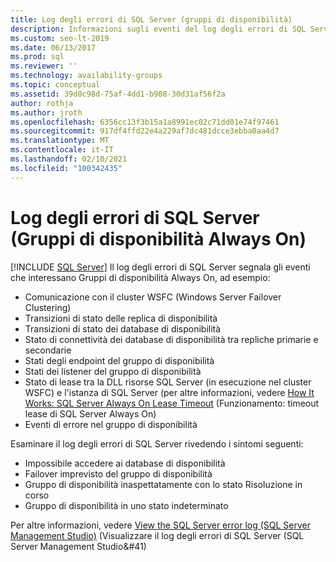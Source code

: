 ```yaml
---
title: Log degli errori di SQL Server (gruppi di disponibilità)
description: Informazioni sugli eventi del log degli errori di SQL Server che interessano un gruppo di disponibilità Always On e quali sintomi dovrebbero portare alla revisione del log degli errori.
ms.custom: seo-lt-2019
ms.date: 06/13/2017
ms.prod: sql
ms.reviewer: ''
ms.technology: availability-groups
ms.topic: conceptual
ms.assetid: 39d0c98d-75af-4dd1-b908-30d31af56f2a
author: rothja
ms.author: jroth
ms.openlocfilehash: 6356cc13f3b15a1a8991ec02c71dd01e74f97461
ms.sourcegitcommit: 917df4ffd22e4a229af7dc481dcce3ebba0aa4d7
ms.translationtype: MT
ms.contentlocale: it-IT
ms.lasthandoff: 02/10/2021
ms.locfileid: "100342435"
---
```

# <a name="sql-server-error-log-always-on-availability-groups"></a>Log degli errori di SQL Server (Gruppi di disponibilità Always On)
[!INCLUDE [SQL Server](../../../includes/applies-to-version/sqlserver.md)]
  Il log degli errori di SQL Server segnala gli eventi che interessano Gruppi di disponibilità Always On, ad esempio:  
  
-   Comunicazione con il cluster WSFC (Windows Server Failover Clustering)    
-   Transizioni di stato delle replica di disponibilità    
-   Transizioni di stato dei database di disponibilità    
-   Stato di connettività dei database di disponibilità tra repliche primarie e secondarie    
-   Stati degli endpoint del gruppo di disponibilità    
-   Stati dei listener del gruppo di disponibilità    
-   Stato di lease tra la DLL risorse SQL Server (in esecuzione nel cluster WSFC) e l'istanza di SQL Server (per altre informazioni, vedere [How It Works: SQL Server Always On Lease Timeout](/archive/blogs/psssql/how-it-works-sql-server-alwayson-lease-timeout) (Funzionamento: timeout lease di SQL Server Always On)    
-   Eventi di errore nel gruppo di disponibilità  

Esaminare il log degli errori di SQL Server rivedendo i sintomi seguenti:  

-   Impossibile accedere ai database di disponibilità    
-   Failover imprevisto del gruppo di disponibilità    
-   Gruppo di disponibilità inaspettatamente con lo stato Risoluzione in corso    
-   Gruppo di disponibilità in uno stato indeterminato  
  
Per altre informazioni, vedere [View the SQL Server error log &#40;SQL Server Management Studio&#41;](~/relational-databases/performance/view-the-sql-server-error-log-sql-server-management-studio.md) (Visualizzare il log degli errori di SQL Server &#40;SQL Server Management Studio&#41)  
  
